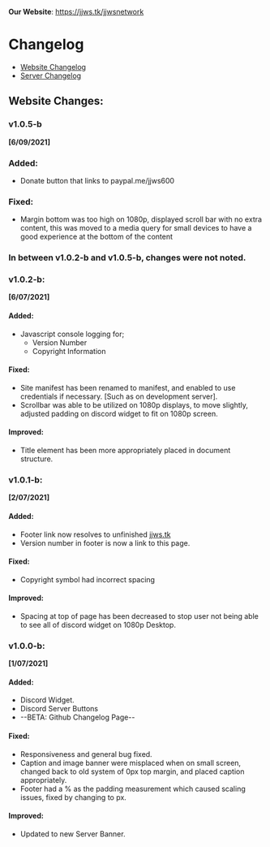 **Our Website**: <https://jjws.tk/jjwsnetwork>  

Changelog
==
* [Website Changelog](https://jjws600.github.io/jjwsNetwork)
* [Server Changelog](https://jjws600.github.io/jjwsNetwork/servers)

## Website Changes:

### v1.0.5-b
**[6/09/2021]**

### **Added**:
* Donate button that links to paypal.me/jjws600

### **Fixed**:
* Margin bottom was too high on 1080p, displayed scroll bar with no extra content, this was moved to a media query for small devices to have a good experience at the bottom of the content


### In between v1.0.2-b and v1.0.5-b, changes were not noted.


### v1.0.2-b:
**[6/07/2021]**

#### **Added**:
* Javascript console logging for;
  * Version Number
  * Copyright Information
#### **Fixed**:
* Site manifest has been renamed to manifest, and enabled to use credentials if necessary. [Such as on development server].
* Scrollbar was able to be utilized on 1080p displays, to move slightly, adjusted padding on discord widget to fit on 1080p screen.

#### **Improved**:
* Title element has been more appropriately placed in document structure.

### v1.0.1-b:
**[2/07/2021]**

#### **Added**:
* Footer link now resolves to unfinished [jjws.tk](https://jjws.tk)
* Version number in footer is now a link to this page.

#### **Fixed**:
* Copyright symbol had incorrect spacing

#### **Improved**:
* Spacing at top of page has been decreased to stop user not being able to see all of discord widget on 1080p Desktop.

### v1.0.0-b: 
**[1/07/2021]**

#### **Added**:
* Discord Widget.
* Discord Server Buttons
* --BETA: Github Changelog Page--

#### **Fixed**:
* Responsiveness and general bug fixed.
* Caption and image banner were misplaced when on small screen, changed back to old system of 0px top margin, and placed caption appropriately.
* Footer had a % as the padding measurement which caused scaling issues, fixed by changing to px.

#### **Improved**:
* Updated to new Server Banner.




